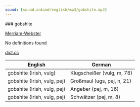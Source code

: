 ```yaml
---
sound: [sound:ankimd/english/mp3/gobshite.mp3]
---
```


\### gobshite

[Merriam-Webster](https://www.merriam-webster.com/dictionary/gobshite)

No definitions found

[dict.cc](https://www.dict.cc/gobshite)

| English        | German       |
| -------------- | ------------ |
| gobshite (Irish, vulg) | Klugscheißer (vulg, m, 78) |
| gobshite (Irish, vulg, pej) | Großmaul (ugs, pej, n, 21) |
| gobshite (Irish, vulg, pej) | Angeber (pej, m, 16) |
| gobshite (Irish, vulg, pej) | Schwätzer (pej, m, 8) |
